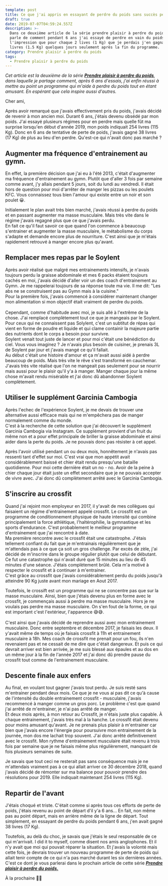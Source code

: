 ```yaml
---
template: post
title: Ce que j'ai appris en essayant de perdre du poids sans succès pendant 6 ans.
draft: true
date: 2019-07-07T04:59:24.557Z
description: >-
  Dans ce deuxième article de la série prendre plaisir à perdre du poids, je
  parle de comment pendant 6 ans j'ai essayé de perdre en vain du poids. J'avais
  l'impression que pour chaque 2 lives (1 Kg) que je perdais j'en gagnais 3
  livres (1.5 Kg) quelques jours seulement après la fin du programme.
category: Prendre plaisir à perdre du poids
tags:
  - Prendre plaisir à perdre du poids
---
```

_Cet article est la deuxième de la série [**Prendre plaisir à perdre du poids**](https://www.didia.me/category/prendre-plaisir-a-perdre-du-poids/), dans laquelle je partage comment, après 6 ans d'essais, j'ai enfin réussi à mettre au point un programme qui m'aide à perdre du poids tout en étant amusant. En espérant que cela inspire aussi d'autres._

Cher ami,

Après avoir remarqué que j'avais effectivement pris du poids, j'avais décidé de revenir à mon ancien moi. Durant 6 ans, j'étais devenu obsédé par mon poids. J'ai essayé plusieurs régimes pour en perdre mais quelle fût ma surprise lorsqu'en début d'année 2019, mon poids indiquait 254 livres (115 Kg). Donc en 6 ans de tentative de perte de poids, j'avais gagné 38 livres (17 Kg) de plus au lieu d'en perdre. Qu'est-ce qui n'avait donc pas marché ?

## Augmenter ma fréquence d'entrainement au gymn.

En effet, la première décision que j'ai eu à l'été 2013, c'était d'augmenter ma fréquence d'entrainement au gymn. Plutôt que d'aller 3 fois par semaine comme avant, j'y allais pendant 5 jours, soit du lundi au vendredi. Il était hors de question pour moi d'arrêter de manger les pizzas ou les poulets KFC. Vous connaissez tous bien l'amour qui existe entre un noir et son poulet 😀.

Initialement le plan avait très bien marché, j'avais réussi à perdre du poids et en passant augmenter ma masse musculaire. Mais très vite dans le régime j'avais regagné plus que ce que j'avais perdu.\
En fait ce qu'il faut savoir ce que quand l'on commence à beaucoup s'entrainer et augmenter la masse musculaire, le métabolisme du corps s'adapte et demande encore plus de nourriture. C'est ainsi que je m'étais rapidement retrouvé à manger encore plus qu'avant.

## Remplacer mes repas par le Soylent

Après avoir réalisé que malgré mes entrainements intensifs, je n'avais toujours perdu la graisse abdominale et mes 6 packs étaient toujours cachés en moi, j'avais décidé d'aller voir un des coach d'entrainement au Gymn. Je me rappelerai toujours de sa réponse toute ma vie. Il me dit: "Les abs ne se construisent pas au Gymn mais à la cuisine."\
Pour la première fois, j'avais commencé à considérer maintenant changer mon alimentation si mon objectif était vraiment de perdre du poids.\
\
Cependant, comme d'habitude avec moi, je suis allé à l'extrême de la chose. J'ai remplacé complètement tout ce que je mangeais par le Soylent.\
Pour ceux qui ne connaissent pas Solylent, c'est un subtitut de répas qui vient en forme de poudre et liquide et qui clame containir la majeure partie des nutrients dont le corps a besoin pour survivre.\
Soylent venait tout juste de lancer et pour moi c'était une bénédiction du ciel. Vous vous imaginez ? Je n'avais plus besoin de cuisiner, je prenais 3L de Soylent par jour et j'avais mangé ce qu'il fallait.\
Au début c'était une histoire d'amour et ça m'avait aussi aidé à perdre beaucoup de poids. Mais très vite le rêve s'est transformé en cauchemar. J'avais très vite réalisé que l'on ne mangeait pas seulement pour se nourrir mais aussi pour le plaisir qu'il y'a à manger. Manger chaque jour la même chose m'avait rendu misérable et j'ai donc dû abandonner Soylent complètement.

## Utiliser le supplément Garcinia Cambogia

Après l'echec de l'expérience Soylent, je me devais de trouver une alternative aussi efficace mais qui ne m'empêchera pas de manger normalement comme du monde. \
C'est à la recherche de cette solution que j'ai découvert le supplément Garcinia Cambogia via Instagram. Ce supplément provient d'un fruit du même non et a pour effet principale de briller la graisse abdominale et ainsi aider dans la perte du poids. Je ne pouvais donc pas résister à cet appel.

Après l'avoir utilisé pendant un ou deux mois, honnêtement je n'avais pas ressenti tant d'effet sur moi. C'est vrai que mon appétit avait considérablement baissé et chier était rendu presqu'une bataille quotidienne. Pour moi cette dernière était un no - no. Avoir de la peine à chier chaque jour était juste un effet secondaire que je ne pouvais accepter de vivre avec. J'ai donc dû complètement arrêté avec le Garcinia Cambogia.

## S'inscrire au crossfit

Quand j'ai rejoint mon employeur en 2017, il y'avait de mes collègues qui faisaient un régime d'entrainement appelé crossfit. Le crossfit est un programme de conditionnement physique de haute intensité qui combine principalement la force athlétique, l'haltérophilie, la gymnastique et les sports d'endurance. C'est probablement le meilleur programme d'entrainement que j'ai rencontré à date.\
Ma première rencontre avec le crossfit était une catastrophe. J'étais tellement confiant du fait que je m'entrainais régulièrement que je m'attendais pas à ce que ça soit un gros challenge. Par excès de zèle, j'ai décidé de m'inscrire dans le groupe régulier plutôt que celui de débutant. Ce fut une catastrophe qui n'avait duré  que 15 minutes au lieu de 45 minutes d'une séance. J'étais complètement brûlé. Cela m'a motivé à respecter le crossfit et à continuer à m'entrainer.\
C'est grâce au crossfit que j'avais considérablement perdu du poids jusqu'à atteindre 90 Kg juste avant mon mariage en Aout 2017.

Toutefois, le crossift est un programme qui ne se concentre pas que sur la masse musculaire. Ainsi, bien que j'étais devenu plus en forme avec le crossfit, je commençais aussi à perdre ma masse musculaire. Hors je ne voulais pas perdre ma masse musculaire. On s'en fout de la forme, ce qui est important c'est l'extérieur, l'apparence 😅😅. \
\
C'est ainsi que j'avais décidé de reprendre aussi avec mon entrainement musculaire. Donc entre septembre et décembre 2017, je faisais les deux. Il y'avait même de temps où je faisais crossfit à 11h et entrainement musculaire à 18h. Mes coach de crossfit me prenait pour un fou, ils n'en revenaient pas et ne cessait de me dire que c'était dangereux. Et puis ce qui devrait arriver est bien arrivée, je me suis blessé aux épaules et au dos en un même jour à la fin de l'année 2017 et j'ai donc dû prendre pause du crossfit tout comme de l'entrainement musculaire.

## Descente finale aux enfers

Au final, en voulant tout gagner j'avais tout perdu. Je suis resté sans m'entrainer pendant deux mois. Ce que je ne vous ai pas dit ce qu'à cause de l'intensité du double entrainement crossfit - musculaire, j'avais recommencé à manger comme un gros porc. Le problème c'est que quand j'ai arrêté de m'entrainer, je n'ai pas arrêté de manger. \
Et deux mois après, à mon retour au Crossfit, je n'étais juste plus capable. À chaque entrainement, j'avais très mal à la hanche. Le crossfit était devenu pour moins amusant qu'avant. Je ne prenais plus plaisir à m'entrainer car bien que j'avais encore l'énergie pour poursuivre mon entrainement de la journée, mon dos me lachait trop souvent. J'ai donc arrêté definitivement avec le crossfit. Mon rythme d'entrainement musculaire était revenu à trois fois par semaine que je ne faisais même plus régulièrement, manquant de fois plusieurs semaines de suite.

Je savais que tout ceci ne resterait pas sans conséquence mais je ne m'attendais vraiment pas à ce qui allait arriver ce 30 décembre 2018, quand j'avais décidé de rémonter sur ma balance pour pouvoir prendre des résolutions pour 2019. Elle indiquait maintenant 254 livres (115 Kg). 

## Repartir de l'avant

J'étais choqué et triste. C'était comme si après tous ces efforts de perte de poids, j'étais revenu au point de départ d'il y'a 6 ans… En fait, non même pas au point départ, mais en arrière même de la ligne de départ. Tout simplement, en essayant de perdre du poids pendant 6 ans, j'en avait gagné 38 livres (17 Kg). 

Toutefois, au delà du choc, je savais que j'étais le seul responsable de ce qui m'arrivait. I did it to myself, comme disent nos amis anglophones. Et il n'y avait que moi qui pouvait réparer la situation. Et j'avais la volonté mais cette fois, je devrais trouver un nouveau programme de perte de poids qui allait tenir compte de ce qui n'a pas marché durant les six dernières années. C'est ce dont je vous parlerai dans le prochain article de cette série [_**Prendre plaisir à perdre du poids.**_](https://www.didia.me/category/prendre-plaisir-a-perdre-du-poids/)

À la prochaine ✌🏾
